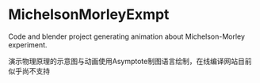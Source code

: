 # MichelsonMorleyExmpt
Code and blender project generating animation about Michelson-Morley experiment.

演示物理原理的示意图与动画使用Asymptote制图语言绘制，在线编译网站目前似乎尚不支持[](http://asymptote.ualberta.ca)
